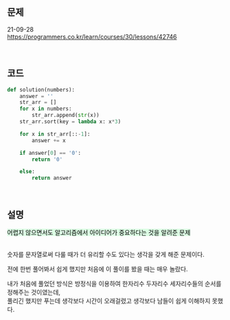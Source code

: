 ## 문제
21-09-28  
https://programmers.co.kr/learn/courses/30/lessons/42746  

<br>


## 코드
```py
def solution(numbers):
    answer = ''
    str_arr = []
    for x in numbers:
        str_arr.append(str(x))
    str_arr.sort(key = lambda x: x*3)

    for x in str_arr[::-1]:
        answer += x

    if answer[0] == '0':
        return '0'

    else:
        return answer
```

<br>

## 설명

<mark style='background-color: #dcffe4'>
어렵지 않으면서도 알고리즘에서 아이디어가 중요하다는 것을 알려준 문제 
</mark>

<br>
<br>

숫자를 문자열로써 다룰 때가 더 유리할 수도 있다는 생각을 갖게 해준 문제이다.  

전에 한번 풀어봐서 쉽게 했지만 처음에 이 풀이를 봤을 때는 매우 놀랐다.  

내가 처음에 풀었던 방식은 방정식을 이용하여 한자리수 두자리수 세자리수들의 순서를 정해주는 것이였는데,  
풀리긴 했지만 푸는데 생각보다 시간이 오래걸렸고 생각보다 남들이 쉽게 이해하지 못했다.  

